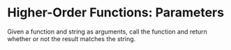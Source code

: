 # Higher-Order Functions: Parameters

Given a function and string as arguments, call the function and return whether or not the result matches the string.
